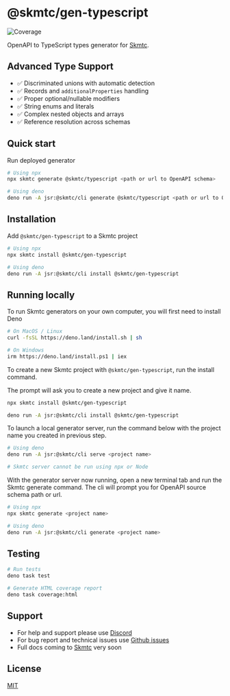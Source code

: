 # @skmtc/gen-typescript

![Coverage](https://coveralls.io/repos/github/skmtc/skmtc-generators/badge.svg?branch=main&flag=gen-typescript)

OpenAPI to TypeScript types generator for [Skmtc](https://skm.tc).

## Advanced Type Support

- ✅ Discriminated unions with automatic detection
- ✅ Records and `additionalProperties` handling
- ✅ Proper optional/nullable modifiers
- ✅ String enums and literals
- ✅ Complex nested objects and arrays
- ✅ Reference resolution across schemas

## Quick start

Run deployed generator
```bash
# Using npx
npx skmtc generate @skmtc/typescript <path or url to OpenAPI schema>

# Using deno
deno run -A jsr:@skmtc/cli generate @skmtc/typescript <path or url to OpenAPI schema>
```

## Installation

Add `@skmtc/gen-typescript` to a Skmtc project

```bash
# Using npx
npx skmtc install @skmtc/gen-typescript

# Using deno
deno run -A jsr:@skmtc/cli install @skmtc/gen-typescript
```

## Running locally

To run Skmtc generators on your own computer, you will first need to install Deno

```bash
# On MacOS / Linux
curl -fsSL https://deno.land/install.sh | sh

# On Windows
irm https://deno.land/install.ps1 | iex
```

To create a new Skmtc project with `@skmtc/gen-typescript`, run the install command. 

The prompt will ask you to create a new project and give it name.

```bash
npx skmtc install @skmtc/gen-typescript

deno run -A jsr:@skmtc/cli install @skmtc/gen-typescript
```

To launch a local generator server, run the command below with the project
name you created in previous step.

```bash
# Using deno
deno run -A jsr:@skmtc/cli serve <project name>

# Skmtc server cannot be run using npx or Node
```

With the generator server now running, open a new terminal tab and
run the Skmtc generate command. The cli will prompt you for OpenAPI
source schema path or url.

```bash 
# Using npx
npx skmtc generate <project name>

# Using deno
deno run -A jsr:@skmtc/cli generate <project name>
```

## Testing

```bash
# Run tests
deno task test

# Generate HTML coverage report
deno task coverage:html
```

## Support

- For help and support please use [Discord](https://discord.gg/Mg88C8Xu5Y)
- For bug report and technical issues use [Github issues](https://github.com/skmtc/skmtc/issues)
- Full docs coming to [Skmtc](https://skm.tc) very soon

## License

[MIT](LICENSE)